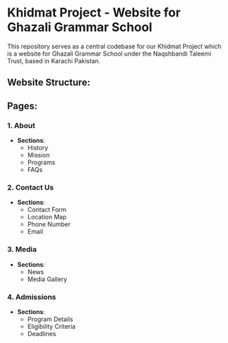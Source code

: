# Khidmat Project - Website for Ghazali Grammar School
This repository serves as a central codebase for our Khidmat Project which is a website for Ghazali Grammar School under the Naqshbandi Taleemi Trust, based in Karachi Pakistan.

## Website Structure:

## Pages:

### 1. About
- **Sections**:
  - History
  - Mission
  - Programs
  - FAQs

### 2. Contact Us
- **Sections**:
  - Contact Form
  - Location Map
  - Phone Number
  - Email

### 3. Media
- **Sections**:
  - News
  - Media Gallery

### 4. Admissions
- **Sections**:
  - Program Details
  - Eligibility Criteria
  - Deadlines